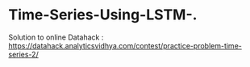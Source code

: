 # Time-Series-Using-LSTM-.


Solution to online Datahack : https://datahack.analyticsvidhya.com/contest/practice-problem-time-series-2/

